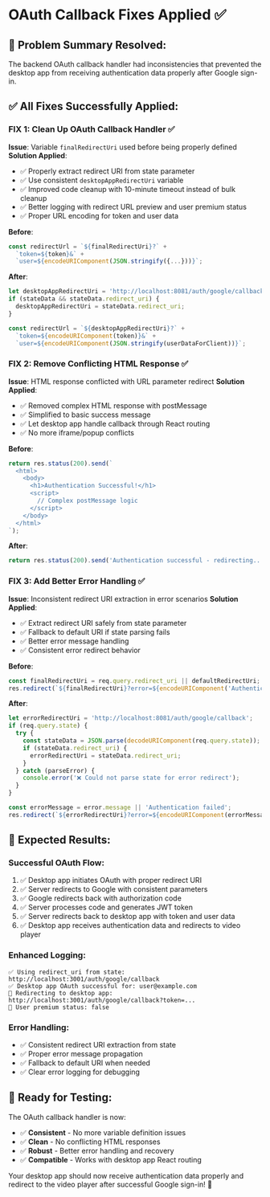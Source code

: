 # OAuth Callback Fixes Applied ✅

## 🎯 **Problem Summary Resolved:**
The backend OAuth callback handler had inconsistencies that prevented the desktop app from receiving authentication data properly after Google sign-in.

## ✅ **All Fixes Successfully Applied:**

### **FIX 1: Clean Up OAuth Callback Handler** ✅
**Issue**: Variable `finalRedirectUri` used before being properly defined
**Solution Applied**:
- ✅ Properly extract redirect URI from state parameter
- ✅ Use consistent `desktopAppRedirectUri` variable
- ✅ Improved code cleanup with 10-minute timeout instead of bulk cleanup
- ✅ Better logging with redirect URL preview and user premium status
- ✅ Proper URL encoding for token and user data

**Before**:
```javascript
const redirectUrl = `${finalRedirectUri}?` +
  `token=${token}&` +
  `user=${encodeURIComponent(JSON.stringify({...}))}`;
```

**After**:
```javascript
let desktopAppRedirectUri = 'http://localhost:8081/auth/google/callback';
if (stateData && stateData.redirect_uri) {
  desktopAppRedirectUri = stateData.redirect_uri;
}

const redirectUrl = `${desktopAppRedirectUri}?` +
  `token=${encodeURIComponent(token)}&` +
  `user=${encodeURIComponent(JSON.stringify(userDataForClient))}`;
```

### **FIX 2: Remove Conflicting HTML Response** ✅
**Issue**: HTML response conflicted with URL parameter redirect
**Solution Applied**:
- ✅ Removed complex HTML response with postMessage
- ✅ Simplified to basic success message
- ✅ Let desktop app handle callback through React routing
- ✅ No more iframe/popup conflicts

**Before**:
```javascript
return res.status(200).send(`
  <html>
    <body>
      <h1>Authentication Successful!</h1>
      <script>
        // Complex postMessage logic
      </script>
    </body>
  </html>
`);
```

**After**:
```javascript
return res.status(200).send('Authentication successful - redirecting...');
```

### **FIX 3: Add Better Error Handling** ✅
**Issue**: Inconsistent redirect URI extraction in error scenarios
**Solution Applied**:
- ✅ Extract redirect URI safely from state parameter
- ✅ Fallback to default URI if state parsing fails
- ✅ Better error message handling
- ✅ Consistent error redirect behavior

**Before**:
```javascript
const finalRedirectUri = req.query.redirect_uri || defaultRedirectUri;
res.redirect(`${finalRedirectUri}?error=${encodeURIComponent('Authentication failed')}`);
```

**After**:
```javascript
let errorRedirectUri = 'http://localhost:8081/auth/google/callback';
if (req.query.state) {
  try {
    const stateData = JSON.parse(decodeURIComponent(req.query.state));
    if (stateData.redirect_uri) {
      errorRedirectUri = stateData.redirect_uri;
    }
  } catch (parseError) {
    console.error('❌ Could not parse state for error redirect');
  }
}

const errorMessage = error.message || 'Authentication failed';
res.redirect(`${errorRedirectUri}?error=${encodeURIComponent(errorMessage)}`);
```

## 🎯 **Expected Results:**

### **Successful OAuth Flow:**
1. ✅ Desktop app initiates OAuth with proper redirect URI
2. ✅ Server redirects to Google with consistent parameters
3. ✅ Google redirects back with authorization code
4. ✅ Server processes code and generates JWT token
5. ✅ Server redirects back to desktop app with token and user data
6. ✅ Desktop app receives authentication data and redirects to video player

### **Enhanced Logging:**
```
✅ Using redirect_uri from state: http://localhost:3001/auth/google/callback
✅ Desktop app OAuth successful for: user@example.com
🔗 Redirecting to desktop app: http://localhost:3001/auth/google/callback?token=...
👤 User premium status: false
```

### **Error Handling:**
- ✅ Consistent redirect URI extraction from state
- ✅ Proper error message propagation
- ✅ Fallback to default URI when needed
- ✅ Clear error logging for debugging

## 🚀 **Ready for Testing:**

The OAuth callback handler is now:
- ✅ **Consistent** - No more variable definition issues
- ✅ **Clean** - No conflicting HTML responses
- ✅ **Robust** - Better error handling and recovery
- ✅ **Compatible** - Works with desktop app React routing

Your desktop app should now receive authentication data properly and redirect to the video player after successful Google sign-in! 🎉

